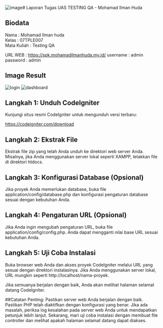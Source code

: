 ![image](https://github.com/hudilman/spk-saw/assets/58804916/fc2c7a6b-ef05-4829-b8cd-d5a98772d115)# Laporan Tugas UAS TESTING QA - Mohamad Ilman Huda

## Biodata
Nama : Mohamad Ilman huda \
Kelas : 07TPLE007 \
Mata Kuliah : Testing QA

URL WEB : https://spk.mohamadilmanhuda.my.id/
username : admin
password : admin

## Image Result
![login](https://github.com/hudilman/spk-saw/login.JPG?raw=true)
![dashboard](https://github.com/hudilman/spk-saw/dashboard.JPG?raw=true)

## Langkah 1: Unduh CodeIgniter
Kunjungi situs resmi CodeIgniter untuk mengunduh versi terbaru:

https://codeigniter.com/download

## Langkah 2: Ekstrak File
Ekstrak file zip yang telah Anda unduh ke direktori web server Anda. Misalnya, jika Anda menggunakan server lokal seperti XAMPP, letakkan file di direktori htdocs.

## Langkah 3: Konfigurasi Database (Opsional)
Jika proyek Anda memerlukan database, buka file application/config/database.php dan konfigurasi pengaturan database sesuai dengan kebutuhan Anda.

## Langkah 4: Pengaturan URL (Opsional)
Jika Anda ingin mengubah pengaturan URL, buka file application/config/config.php. Anda dapat mengganti nilai base URL sesuai kebutuhan Anda.

## Langkah 5: Uji Coba Instalasi
Buka browser web Anda dan akses proyek CodeIgniter melalui URL yang sesuai dengan direktori instalasinya. Jika Anda menggunakan server lokal, URL mungkin seperti http://localhost/nama-proyek.

Jika semuanya berjalan dengan baik, Anda akan melihat halaman selamat datang CodeIgniter.

##Catatan Penting:
Pastikan server web Anda berjalan dengan baik.
Pastikan PHP telah diaktifkan dengan konfigurasi yang benar.
Jika ada masalah, periksa log kesalahan pada server web Anda untuk mendapatkan petunjuk lebih lanjut.
Sekarang, mari uji coba instalasi dengan membuat file controller dan melihat apakah halaman selamat datang dapat diakses.
